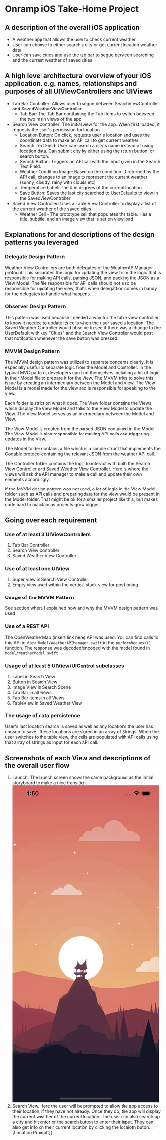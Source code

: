 # Onramp iOS Take-Home Project 

## A description of the overall iOS application
* A weather app that allows the user to check current weather
* User can choose to either search a city or get current location weather data
* User can save cities and use the tab bar to segue between searching and the current weather of saved cities

## A high level architectural overview of your iOS application. e.g. names, relationships and purposes of all UIViewControllers and UIViews
* Tab Bar Controller: Allows user to segue between SearchViewController and SavedWeatherViewController
    * Tab Bar: The Tab Bar conttaining the Tab Items to switch between the two main views of the app
* Search View Controller: The initial view for the app. When first loaded, it requests the user's permission for location.
    * Location Button: On click, requests user's location and uses the coordinate data to make an API call to get current weather
    * Search Text Field: User can search a city's name instead of using location data. Can submit city by either using the return button, or search button.
    * Search Button: Triggers an API call with the input given in the Search Text Field.
    * Weather Condition Image: Based on the condition ID returned by the API call, changes to an image to represent the current weather (sunny, cloudy, rainy with clouds etc)
    * Temperature Label: The # in degrees of the current location.
    * Save Button: Saves the last city searched to UserDefaults to view in the SavedViewController
* Saved View Controller: Uses a Table View Controller to display a list of the current weather of the saved cities
    * Weather Cell - The prototype cell that populates the table. Has a title, subtitle, and an image view that is set on view load
    

## Explanations for and descriptions of the design patterns you leveraged

### Delegate Design Pattern
Weather View Controllers are both delegates of the WeatherAPIManager protocol. This separates the logic for updating the view from the logic that is responsible for making API calls, parsing JSON, and packing the JSON as a View Model. The file responsible for API calls should not also be responsible for updating the view, that's when delegattion comes in handy for the delegates to handle what happens.

### Observer Design Pattern
This pattern was used because I needed a way for the table view controller to know it needed to update its cells when the user saved a location. The Saved Weather Controller would observe to see if there was a change to the UserDefault with key "Cities" and the Search View Controller would post that notifcation whenever the save button was pressed.

### MVVM Design Pattern
The MVVM design pattern was utilized to separate concerns clearly. It is especially useful to separate logic from the Model and Controller. In the typical MVC pattern, developers can find themselves including a lot of logic in their Model file to prepare it for the View. The MVVM tries to solve this issue by creating an intermediary between the Model and View. The View Model is a model made for the view and is responsible for speaking to the view.

Each folder is strict on what it does. The View folder contains the Views which display the View Model and talks to the View Model to update the View. The View Model serves as an intermediary between the Model and View. 

The View Model is created from the parsed JSON contained in the Model. The View Model is also responsible for making API calls and triggering updates in the View.

The Model folder contains a file which is a simple struct that implements the Codable protocol containing the relevant JSON from the weather API call.

The Controller folder contains the logic to interact with both the Search View Controller and Saved Weather View Controller. Here is where the views will ask the API manager to make a call and update their own elements accordingly.

If the MVVM design pattern was not used, a lot of logic in the View Model folder such as API calls and preparing data for the view would be present in the Model folder. That might be ok for a smaller project like this, but makes code hard to maintain as projects grow bigger.

## Going over each requirement

### Use of at least 3 UIViewControllers
1. Tab Bar Controller 
2. Search View Controller
3. Saved Weather View Controller


### Use of at least one UIView
1. Super view in Search View Controller
2. Empty view used within the vertical stack view for positioning

### Usage of the MVVM Pattern
See section where I explained how and why the MVVM design pattern was used

### Use of a REST API
The OpenWeatherMap (insert link here) API was used. You can find calls to this API in `View Model/WeatherAPIManager.swift` in the `performRequest()` function. The response was decoded/encoded with the model found in `Model/WeatherModel.swift`

### Usage of at least 5 UIView/UIControl subclasses
1. Label in Search View 
2. Button in Search View
3. Image View in Search Scene
4. Tab Bar in all views
5. Tab Bar items in all Views
6. TableView in Saved Weather View


### The usage of data persistence 
User's last location search is saved as well as any locations the user has chosen to save. These locations are stored in an array of Strings. When the user switches to the table view, the cells are populated with API calls using that array of strings as input for each API call.

## Screenshots of each View and descriptions of the overall user flow
1. Launch. The launch screen shows the same background as the initial storyboard to make a nice transition.
![Launch Screen](https://github.com/khanontheweb/OnrampProject/blob/master/Screenshots/Launch%20Screen.png)
2. Search View. Here the user will be prompted to allow the app access to their location, if they have not already. Once they do, the app will display the current weather of the current location. The user can also search up a city and hit enter or the search button to enter their input. They can also get info on their current location by clicking the locaiotn buton.
![Location Promptt](




